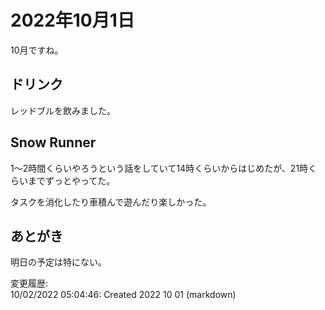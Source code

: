 # 2022年10月1日

10月ですね。

## ドリンク

レッドブルを飲みました。

## Snow Runner

1～2時間くらいやろうという話をしていて14時くらいからはじめたが、21時くらいまでずっとやってた。

タスクを消化したり車積んで遊んだり楽しかった。

## あとがき

明日の予定は特にない。

変更履歴:  
10/02/2022 05:04:46: Created 2022 10 01 (markdown)  
